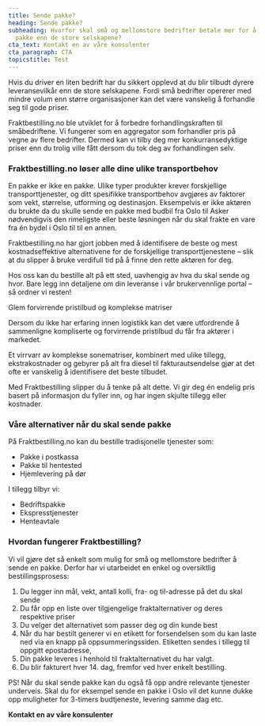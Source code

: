 ```yaml
---
title: Sende pakke?
heading: Sende pakke?
subheading: Hvorfor skal små og mellomstore bedrifter betale mer for å sende en
  pakke enn de store selskapene?
cta_text: Kontakt en av våre konsulenter
cta_paragraph: CTA
topicstitle: Test
---
```

Hvis du driver en liten bedrift har du sikkert opplevd at du blir tilbudt dyrere leveransevilkår enn de store selskapene. Fordi små bedrifter opererer med mindre volum enn større organisasjoner kan det være vanskelig å forhandle seg til gode priser.

Fraktbestilling.no ble utviklet for å forbedre forhandlingskraften til småbedriftene. Vi fungerer som en aggregator som forhandler pris på vegne av flere bedrifter. Dermed kan vi tilby deg mer konkurransedyktige priser enn du trolig ville fått dersom du tok deg av forhandlingen selv.

### Fraktbestilling.no løser alle dine ulike transportbehov

En pakke er ikke en pakke. Ulike typer produkter krever forskjellige transporttjenester, og ditt spesifikke transportbehov avgjøres av faktorer som vekt, størrelse, utforming og destinasjon. Eksempelvis er ikke aktøren du brukte da du skulle sende en pakke med budbil fra Oslo til Asker nødvendigvis den rimeligste eller beste løsningen når du skal frakte en vare fra én bydel i Oslo til til en annen.

Fraktbestilling.no har gjort jobben med å identifisere de beste og mest kostnadseffektive alternativene for de forskjellige transporttjenestene – slik at du slipper å bruke verdifull tid på å finne den rette aktøren for deg.

Hos oss kan du bestille alt på ett sted, uavhengig av hva du skal sende og hvor. Bare legg inn detaljene om din leveranse i vår brukervennlige portal – så ordner vi resten!

Glem forvirrende pristilbud og komplekse matriser

Dersom du ikke har erfaring innen logistikk kan det være utfordrende å sammenligne kompliserte og forvirrende pristilbud du får fra aktører i markedet. 

Et virrvarr av komplekse sonematriser, kombinert med ulike tillegg, ekstrakostnader og gebyrer på alt fra diesel til fakturautsendelse gjør at det ofte er vanskelig å identifisere det beste tilbudet.

Med Fraktbestilling slipper du å tenke på alt dette. Vi gir deg én endelig pris basert på informasjon du fyller inn, og har ingen skjulte tillegg eller kostnader.

### Våre alternativer når du skal sende pakke

På Fraktbestilling.no kan du bestille tradisjonelle tjenester som:

* Pakke i postkassa
* Pakke til hentested
* Hjemlevering på dør

I tillegg tilbyr vi:

* Bedriftspakke
* Ekspresstjenester
* Henteavtale

### Hvordan fungerer Fraktbestilling?

Vi vil gjøre det så enkelt som mulig for små og mellomstore bedrifter å sende en pakke. Derfor har vi utarbeidet en enkel og oversiktlig bestillingsprosess:

1. Du legger inn mål, vekt, antall kolli, fra- og til-adresse på det du skal sende
2. Du får opp en liste over tilgjengelige fraktalternativer og deres respektive priser
3. Du velger det alternativet som passer deg og din kunde best
4. Når du har bestilt generer vi en etikett for forsendelsen som du kan laste ned via en knapp på oppsummeringssiden. Etiketten sendes i tillegg til oppgitt epostadresse,
5. Din pakke leveres i henhold til fraktalternativet du har valgt.
6. Du blir fakturert hver 14. dag, fremfor ved hver enkelt bestilling.

PS! Når du skal sende pakke kan du også få opp andre relevante tjenester underveis. Skal du for eksempel sende en pakke i Oslo vil det kunne dukke opp muligheter for 3-timers budtjeneste, levering samme dag etc.

**Kontakt en av våre konsulenter**